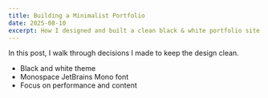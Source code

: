 ```yaml
---
title: Building a Minimalist Portfolio
date: 2025-08-10
excerpt: How I designed and built a clean black & white portfolio site.
---
```


In this post, I walk through decisions I made to keep the design clean.

- Black and white theme
- Monospace JetBrains Mono font
- Focus on performance and content